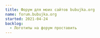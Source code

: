 ```yaml
---
title: Форум для моих сайтов bubujka.org
name: forum.bubujka.org
started: 2021-04-24
backlog:
  - Логотипы на форум проставить
---
```


